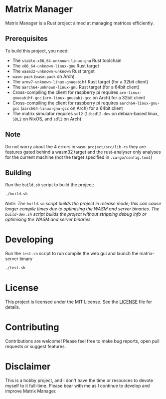 # Matrix Manager
Matrix Manager is a Rust project aimed at managing matrices efficiently. 

## Prerequisites
To build this project, you need:
- The `stable-x86_64-unknown-linux-gnu` Rust toolchain
- The `x86_64-unknown-linux-gnu` Rust target
- The `wasm32-unknown-unknown` Rust target
- `wasm-pack` (`wasm-pack` on Arch)
- The `armv7-unknown-linux-gnueabihf` Rust target (for a 32bit client)
- The `aarch64-unknown-linux-gnu` Rust target (for a 64bit client)
- Cross-compiling the client for raspberry pi requires `arm-linux-gnueabihf-gcc` (`arm-linux-gnueabi-gcc` on Arch) for a 32bit client
- Cross-compiling the client for raspberry pi requires `aarch64-linux-gnu-gcc` (`aarch64-linux-gnu-gcc` on Arch) for a 64bit client
- The matrix simulator requires `sdl2` (`libsdl2-dev` on debian-based linux, `SDL2` on NixOS, and `sdl2` on Arch)

## Note
Do not worry about the 4 errors in `wasm_project/src/lib.rs` they are features gated behind a wasm32 target and the rust-analyser only analyses for the current machine (not the target specified in `.cargo/config.toml`)

## Building
Run the `build.sh` script to build the project:
```sh
./build.sh
```
_Note: The `build.sh` script builds the project in release mode; this can cause longer compile times due to optimising the WASM and server binaries. The `build-dev.sh` script builds the project without stripping debug info or optimising the WASM and server binaries_

# Developing
Run the `test.sh` script to run compile the web gui and launch the matrix-server binary
```sh
./test.sh
```

# License
This project is licensed under the MIT License. See the [LICENSE](/LICENSE) file for details.

# Contributing
Contributions are welcome! Please feel free to make bug reports, open pull requests or suggest features.

# Disclaimer
This is a hobby project, and I don't have the time or resources to devote myself to it full-time. Please bear with me as I continue to develop and improve Matrix Manager.